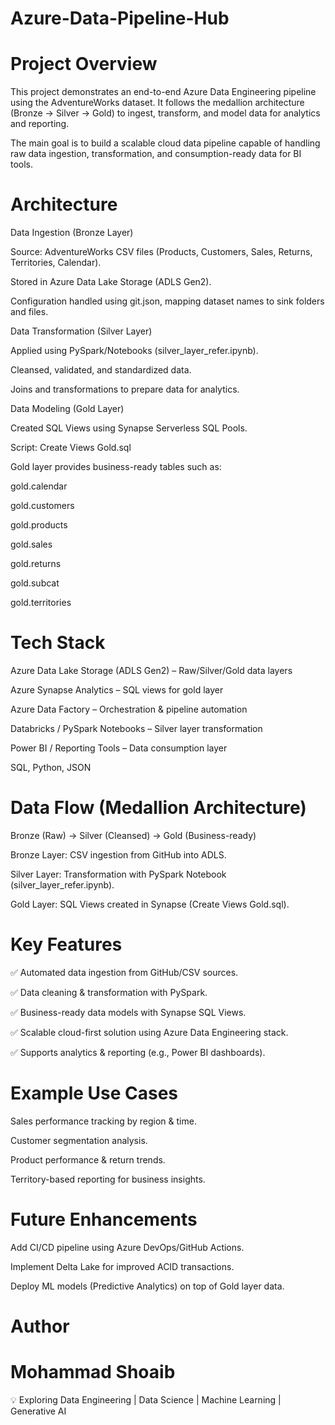 # Azure-Data-Pipeline-Hub

 # Project Overview

This project demonstrates an end-to-end Azure Data Engineering pipeline using the AdventureWorks dataset. It follows the medallion architecture (Bronze → Silver → Gold) to ingest, transform, and model data for analytics and reporting.

The main goal is to build a scalable cloud data pipeline capable of handling raw data ingestion, transformation, and consumption-ready data for BI tools.


 # Architecture

Data Ingestion (Bronze Layer)

Source: AdventureWorks CSV files (Products, Customers, Sales, Returns, Territories, Calendar).

Stored in Azure Data Lake Storage (ADLS Gen2).

Configuration handled using git.json, mapping dataset names to sink folders and files.

Data Transformation (Silver Layer)

Applied using PySpark/Notebooks (silver_layer_refer.ipynb).

Cleansed, validated, and standardized data.

Joins and transformations to prepare data for analytics.

Data Modeling (Gold Layer)

Created SQL Views using Synapse Serverless SQL Pools.

Script: Create Views Gold.sql

Gold layer provides business-ready tables such as:

gold.calendar

gold.customers

gold.products

gold.sales

gold.returns

gold.subcat

gold.territories



 # Tech Stack

Azure Data Lake Storage (ADLS Gen2) – Raw/Silver/Gold data layers

Azure Synapse Analytics – SQL views for gold layer

Azure Data Factory – Orchestration & pipeline automation

Databricks / PySpark Notebooks – Silver layer transformation

Power BI / Reporting Tools – Data consumption layer

SQL, Python, JSON


# Data Flow (Medallion Architecture)

Bronze (Raw) → Silver (Cleansed) → Gold (Business-ready)

Bronze Layer: CSV ingestion from GitHub into ADLS.

Silver Layer: Transformation with PySpark Notebook (silver_layer_refer.ipynb).

Gold Layer: SQL Views created in Synapse (Create Views Gold.sql).



# Key Features

✅ Automated data ingestion from GitHub/CSV sources.

✅ Data cleaning & transformation with PySpark.

✅ Business-ready data models with Synapse SQL Views.

✅ Scalable cloud-first solution using Azure Data Engineering stack.

✅ Supports analytics & reporting (e.g., Power BI dashboards).



 # Example Use Cases

Sales performance tracking by region & time.

Customer segmentation analysis.

Product performance & return trends.

Territory-based reporting for business insights.



 # Future Enhancements

Add CI/CD pipeline using Azure DevOps/GitHub Actions.

Implement Delta Lake for improved ACID transactions.

Deploy ML models (Predictive Analytics) on top of Gold layer data.


 # Author

# Mohammad Shoaib
💡 Exploring Data Engineering | Data Science | Machine Learning | Generative AI
